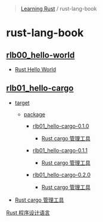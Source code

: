<!-- Index generated by MDI -->
> [Learning Rust](../README.md) / rust-lang-book

# rust-lang-book

## [rlb00_hello-world](rlb00_hello-world/index.md)

- [Rust Hello World](rlb00_hello-world/README.md)

## [rlb01_hello-cargo](rlb01_hello-cargo/index.md)

- [target](rlb01_hello-cargo/target/index.md)
  - [package](rlb01_hello-cargo/target/package/index.md)
    - [rlb01_hello-cargo-0.1.0](rlb01_hello-cargo/target/package/rlb01_hello-cargo-0.1.0/index.md)
      - [Rust cargo 管理工具](rlb01_hello-cargo/target/package/rlb01_hello-cargo-0.1.0/README.md)

    - [rlb01_hello-cargo-0.1.1](rlb01_hello-cargo/target/package/rlb01_hello-cargo-0.1.1/index.md)
      - [Rust cargo 管理工具](rlb01_hello-cargo/target/package/rlb01_hello-cargo-0.1.1/README.md)

    - [rlb01_hello-cargo-0.2.0](rlb01_hello-cargo/target/package/rlb01_hello-cargo-0.2.0/index.md)
      - [Rust cargo 管理工具](rlb01_hello-cargo/target/package/rlb01_hello-cargo-0.2.0/README.md)

- [Rust cargo 管理工具](rlb01_hello-cargo/README.md)

[Rust 程序设计语言](README.md)
